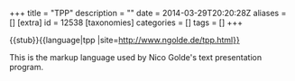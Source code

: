 +++
title = "TPP"
description = ""
date = 2014-03-29T20:20:28Z
aliases = []
[extra]
id = 12538
[taxonomies]
categories = []
tags = []
+++

{{stub}}{{language|tpp
|site=http://www.ngolde.de/tpp.html}}

This is the markup language used by Nico Golde's text presentation program.
